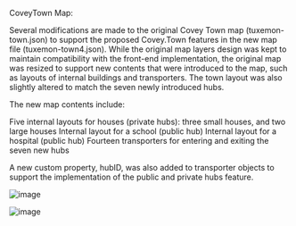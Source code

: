 CoveyTown Map:

Several modifications are made to the original Covey Town map (tuxemon-town.json) to support the proposed Covey.Town features in the new map file (tuxemon-town4.json). While the original map layers design was kept to maintain compatibility with the front-end implementation, the original map was resized to support new contents that were introduced to the map, such as layouts of internal buildings and transporters. The town layout was also slightly altered to match the seven newly introduced hubs.

The new map contents include:


	
Five internal layouts for houses (private hubs): three small houses, and two large houses
	Internal layout for a school (public hub)
	Internal layout for a hospital (public hub)
	Fourteen transporters for entering and exiting the seven new hubs


A new custom property, hubID, was also added to transporter objects to support the implementation of the public and private hubs feature.



![image](https://user-images.githubusercontent.com/41226737/114893811-1247e680-9ddc-11eb-9cb6-83b4dc69af42.png)


![image](https://user-images.githubusercontent.com/41226737/114894479-aa45d000-9ddc-11eb-92c6-787a716225a5.png)

